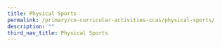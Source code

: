```yaml
---
title: Physical Sports
permalink: /primary/co-curricular-activities-ccas/physical-sports/
description: ""
third_nav_title: Physical Sports
---
```

